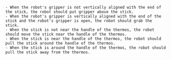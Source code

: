  
    - When the robot's gripper is not vertically aligned with the end of the stick, the robot should put gripper above the stick.
    - When the robot's gripper is vertically aligned with the end of the stick and the robot's gripper is open, the robot should grab the stick.
    - When the stick is not near the handle of the thermos, the robot should move the stick near the handle of the thermos. 
    - When the stick is near the handle of the thermos, the robot should pull the stick around the handle of the thermos.
    - When the stick is around the handle of the thermos, the robot should pull the stick away from the thermos.